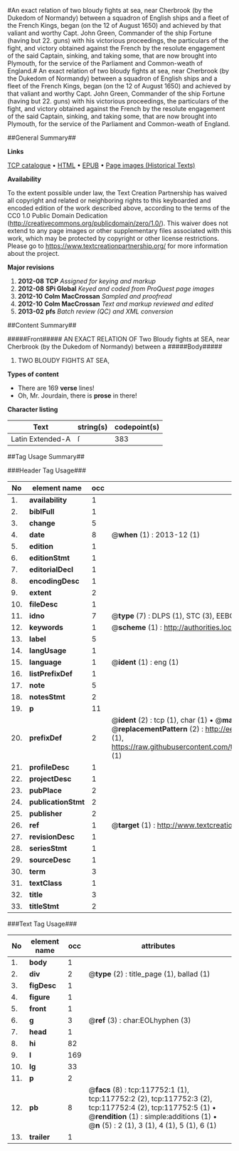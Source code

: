 #An exact relation of two bloudy fights at sea, near Cherbrook (by the Dukedom of Normandy) between a squadron of English ships and a fleet of the French Kings, began (on the 12 of August 1650) and achieved by that valiant and worthy Capt. John Green, Commander of the ship Fortune (having but 22. guns) with his victorious proceedings, the particulars of the fight, and victory obtained against the French by the resolute engagement of the said Captain, sinking, and taking some, that are now brought into Plymouth, for the service of the Parliament and Common-weath of England.#
An exact relation of two bloudy fights at sea, near Cherbrook (by the Dukedom of Normandy) between a squadron of English ships and a fleet of the French Kings, began (on the 12 of August 1650) and achieved by that valiant and worthy Capt. John Green, Commander of the ship Fortune (having but 22. guns) with his victorious proceedings, the particulars of the fight, and victory obtained against the French by the resolute engagement of the said Captain, sinking, and taking some, that are now brought into Plymouth, for the service of the Parliament and Common-weath of England.

##General Summary##

**Links**

[TCP catalogue](http://www.ota.ox.ac.uk/tcp/)  • 
[HTML](http://tei.it.ox.ac.uk/tcp/Texts-HTML/free/A84/A84220.html)  • 
[EPUB](http://tei.it.ox.ac.uk/tcp/Texts-EPUB/free/A84/A84220.epub) • 
[Page images (Historical Texts)](https://historicaltexts.jisc.ac.uk/eebo-99865507e)

**Availability**

To the extent possible under law, the Text Creation Partnership has waived all copyright and related or neighboring rights to this keyboarded and encoded edition of the work described above, according to the terms of the CC0 1.0 Public Domain Dedication (http://creativecommons.org/publicdomain/zero/1.0/). This waiver does not extend to any page images or other supplementary files associated with this work, which may be protected by copyright or other license restrictions. Please go to https://www.textcreationpartnership.org/ for more information about the project.

**Major revisions**

1. __2012-08__ __TCP__ *Assigned for keying and markup*
1. __2012-08__ __SPi Global__ *Keyed and coded from ProQuest page images*
1. __2012-10__ __Colm MacCrossan__ *Sampled and proofread*
1. __2012-10__ __Colm MacCrossan__ *Text and markup reviewed and edited*
1. __2013-02__ __pfs__ *Batch review (QC) and XML conversion*

##Content Summary##

#####Front#####
AN EXACT RELATION OF Two Bloudy fights at SEA, near Cherbrook (by the Dukedom of Normandy) between a
#####Body#####

1. TWO BLOUDY FIGHTS AT SEA,

**Types of content**

  * There are 169 **verse** lines!
  * Oh, Mr. Jourdain, there is **prose** in there!

**Character listing**


|Text|string(s)|codepoint(s)|
|---|---|---|
|Latin Extended-A|ſ|383|

##Tag Usage Summary##

###Header Tag Usage###

|No|element name|occ|attributes|
|---|---|---|---|
|1.|__availability__|1||
|2.|__biblFull__|1||
|3.|__change__|5||
|4.|__date__|8| @__when__ (1) : 2013-12 (1)|
|5.|__edition__|1||
|6.|__editionStmt__|1||
|7.|__editorialDecl__|1||
|8.|__encodingDesc__|1||
|9.|__extent__|2||
|10.|__fileDesc__|1||
|11.|__idno__|7| @__type__ (7) : DLPS (1), STC (3), EEBO-CITATION (1), PROQUEST (1), VID (1)|
|12.|__keywords__|1| @__scheme__ (1) : http://authorities.loc.gov/ (1)|
|13.|__label__|5||
|14.|__langUsage__|1||
|15.|__language__|1| @__ident__ (1) : eng (1)|
|16.|__listPrefixDef__|1||
|17.|__note__|5||
|18.|__notesStmt__|2||
|19.|__p__|11||
|20.|__prefixDef__|2| @__ident__ (2) : tcp (1), char (1)  •  @__matchPattern__ (2) : ([0-9\-]+):([0-9IVX]+) (1), (.+) (1)  •  @__replacementPattern__ (2) : http://eebo.chadwyck.com/downloadtiff?vid=$1&page=$2 (1), https://raw.githubusercontent.com/textcreationpartnership/Texts/master/tcpchars.xml#$1 (1)|
|21.|__profileDesc__|1||
|22.|__projectDesc__|1||
|23.|__pubPlace__|2||
|24.|__publicationStmt__|2||
|25.|__publisher__|2||
|26.|__ref__|1| @__target__ (1) : http://www.textcreationpartnership.org/docs/. (1)|
|27.|__revisionDesc__|1||
|28.|__seriesStmt__|1||
|29.|__sourceDesc__|1||
|30.|__term__|3||
|31.|__textClass__|1||
|32.|__title__|3||
|33.|__titleStmt__|2||


###Text Tag Usage###

|No|element name|occ|attributes|
|---|---|---|---|
|1.|__body__|1||
|2.|__div__|2| @__type__ (2) : title_page (1), ballad (1)|
|3.|__figDesc__|1||
|4.|__figure__|1||
|5.|__front__|1||
|6.|__g__|3| @__ref__ (3) : char:EOLhyphen (3)|
|7.|__head__|1||
|8.|__hi__|82||
|9.|__l__|169||
|10.|__lg__|33||
|11.|__p__|2||
|12.|__pb__|8| @__facs__ (8) : tcp:117752:1 (1), tcp:117752:2 (2), tcp:117752:3 (2), tcp:117752:4 (2), tcp:117752:5 (1)  •  @__rendition__ (1) : simple:additions (1)  •  @__n__ (5) : 2 (1), 3 (1), 4 (1), 5 (1), 6 (1)|
|13.|__trailer__|1||
